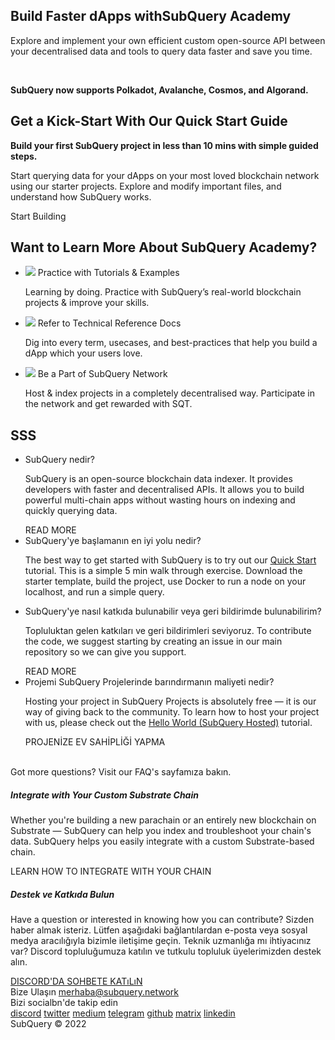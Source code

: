 <link rel="stylesheet" href="/assets/style/welcome.css" as="style" />
<div class="top2Sections">
  <section class="welcomeWords">
    <div class="main">
      <div>
        <h2 class="welcomeTitle">Build Faster dApps with<span>SubQuery Academy</span></h2>
        <p>Explore and implement your own efficient custom open-source API between your decentralised data and tools to query data faster and save you time.</p></br>
        <p><strong>SubQuery now supports Polkadot, Avalanche, Cosmos, and Algorand.</strong></p>
      </div>
    </div>
  </section>
  <section class="startSection main">
    <div>
      <h2 class="title">Get a Kick-Start With Our <span>Quick Start Guide</span></h2>
      <p><strong>Build your first SubQuery project in less than 10 mins with simple guided steps.</strong>
      <p>Start querying data for your dApps on your most loved blockchain network using our starter projects. Explore and modify important files, and understand how SubQuery works.
      </p>
      <span class="button">
        <router-link :to="{path: '/quickstart/quickstart.html'}"> 
          <span>Start Building</span>
        </router-link>
      </span>
    </div>
  </section>
</div>
<div class="main">
  <div>
    <div>
    <h2 class="title" text-align:center>Want to Learn More About SubQuery Academy?</h2>
    </div>
    <ul class="list">
      <li>
        <router-link :to="{path: '/academy/tutorials_examples/introduction.html'}">
          <div>
            <img src="/assets/img/tutorialsIcon.svg" />
            <span>Practice with Tutorials & Examples</span>
            <p>Learning by doing. Practice with SubQuery’s real-world blockchain projects & improve your skills.</p>
          </div>
        </router-link>
      </li>
      <li>
        <router-link :to="{path: '/build/introduction.html'}"> 
          <div>
            <img src="/assets/img/docsIcon.svg" />
            <span>Refer to Technical Reference Docs</span>
            <p>Dig into every term, usecases, and best-practices that help you build a dApp which your users love.</p>
          </div>
        </router-link>
      </li>
      <li>
        <router-link :to="{path: '/subquery_network/introduction.html'}"> 
          <div>
            <img src="/assets/img/networkIcon.svg" />
            <span>Be a Part of SubQuery Network</span>
            <p>Host & index projects in a completely decentralised way. Participate in the network and get rewarded with SQT.</p>
          </div>
        </router-link>
      </li>
    </ul>
  </div>
</div>
<section class="faqSection main">
  <div>
    <h2 class="title">SSS</h2>
    <ul class="faqList">
      <li>
        <div class="title">SubQuery nedir?</div>
        <div class="content">
          <p>SubQuery is an open-source blockchain data indexer. It provides developers with faster and decentralised APIs. It allows you to build powerful multi-chain apps without wasting hours on indexing and quickly querying data.</p>
          <span class="more">
            <router-link :to="{path: '/faqs/faqs.html#what-is-subquery'}">READ MORE</router-link>
          </span>
        </div>
      </li>
      <li>
        <div class="title">SubQuery'ye başlamanın en iyi yolu nedir?</div>
        <div class="content">
          <p>The best way to get started with SubQuery is to try out our <a href="/quickstart/quickstart.html">Quick Start</a> tutorial. This is a simple 5 min walk through exercise. Download the starter template, build the project, use Docker to run a node on your localhost, and run a simple query.</p>
        </div>
      </li>
      <li>
        <div class="title">SubQuery'ye nasıl katkıda bulunabilir veya geri bildirimde bulunabilirim?</div>
        <div class="content">
          <p>Topluluktan gelen katkıları ve geri bildirimleri seviyoruz. To contribute the code, we suggest starting by creating an issue in our main repository so we can give you support.</p>
          <span class="more">
            <router-link :to="{path: '/faqs/faqs.html#how-can-i-contribute-or-give-feedback-to-subquery'}">READ MORE</router-link>
          </span> 
        </div>
      </li>
      <li>
        <div class="title">Projemi SubQuery Projelerinde barındırmanın maliyeti nedir?</div>
        <div class="content">
          <p>Hosting your project in SubQuery Projects is absolutely free — it is our way of giving back to the community. To learn how to host your project with us, please check out the <a href="https://academy.subquery.network/run_publish/publish.html">Hello World (SubQuery Hosted)</a> tutorial.</p>
          <span class="more">
            <router-link :to="{path: '/run_publish/publish.html'}">PROJENİZE EV SAHİPLİĞİ YAPMA</router-link>
          </span>
        </div>
      </li>
    </ul><br>
    Got more questions? Visit our <router-link :to="{path: '/faqs/faqs.html'}">FAQ's</router-link> sayfamıza bakın.     
  </div>
</section>
<section class="main">
  <div>
    <div class="lastIntroduce lastIntroduce_1">
        <h5>Integrate with Your Custom Substrate Chain</h5>
        <p>Whether you're building a new parachain or an entirely new blockchain on Substrate — SubQuery can help you index and troubleshoot your chain's data. SubQuery helps you easily integrate with a custom Substrate-based chain.</p>
        <span class="more">
          <router-link :to="{path: '/build/manifest/polkadot.html#custom-substrate-chains'}">LEARN HOW TO INTEGRATE WITH YOUR CHAIN</router-link>
        </span>
    </div>
    <div class="lastIntroduce lastIntroduce_2">
        <h5>Destek ve Katkıda Bulun</h5>
        <p>Have a question or interested in knowing how you can contribute? Sizden haber almak isteriz. Lütfen aşağıdaki bağlantılardan e-posta veya sosyal medya aracılığıyla bizimle iletişime geçin. Teknik uzmanlığa mı ihtiyacınız var? Discord topluluğumuza katılın ve tutkulu topluluk üyelerimizden destek alın. </p>
        <a class="more" target="_blank" href="https://discord.com/invite/subquery">DISCORD'DA SOHBETE KATıLıN</a>
    </div>
    </div>
</section>
<section class="main connectSection">
  <div class="email">
    <span>Bize Ulaşın</span>
    <a href="mailto:hello@subquery.network">merhaba@subquery.network</a>
  </div>
  <div>
    <div>Bizi socialbn'de takip edin</div>
    <div class="connectWay">
      <a href="https://discord.com/invite/78zg8aBSMG" target="_blank" class="connectDiscord">discord</a>
      <a href="https://twitter.com/subquerynetwork" target="_blank" class="connectTwitter">twitter</a>
      <a href="https://medium.com/@subquery" target="_blank" class="connectMedium">medium</a>
      <a href="https://t.me/subquerynetwork" target="_blank" class="connectTelegram">telegram</a>
      <a href="https://github.com/OnFinality-io/subql" target="_blank" class="connectGithub">github</a>
      <a href="https://matrix.to/#/#subquery:matrix.org" target="_blank" class="connectMatrix">matrix</a>
      <a href="https://www.linkedin.com/company/subquery/" target="_blank" class="connectLinkedin">linkedin</a>
    </div>
  </div>
</section>
</div> </div>
<div class="footer">
  <div class="main"><div>SubQuery © 2022</div></div>
</div>
<script charset="utf-8" src="/assets/js/welcome.js"></script>
